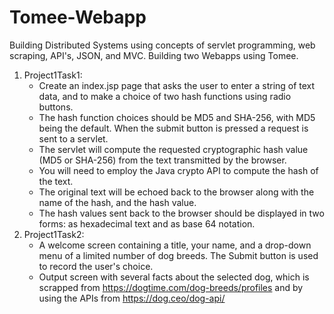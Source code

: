 # Tomee-Webapp
Building Distributed Systems using concepts of servlet programming, web scraping, API's, JSON, and MVC.
Building two Webapps using Tomee.
1. Project1Task1:
    - Create an index.jsp page that asks the user to enter a string of text data, and to make a choice of two hash functions using radio buttons.
    -  The hash function choices should be MD5 and SHA-256, with MD5 being the default. When the submit button is pressed a request is sent to a servlet. 
    - The servlet will compute the requested cryptographic hash value (MD5 or SHA-256) from the text transmitted by the browser. 
    - You will need to employ the Java crypto API to compute the hash of the text. 
    - The original text will be echoed back to the browser along with the name of the hash, and the hash value. 
    - The hash values sent back to the browser should be displayed in two forms: as hexadecimal text and as base 64 notation. 
3. Project1Task2:
    - A welcome screen containing a title, your name, and a drop-down menu of a limited number of dog breeds. The Submit button is used to record the user's choice. 
    - Output screen with several facts about the selected dog, which is scrapped from https://dogtime.com/dog-breeds/profiles and by using the APIs from https://dog.ceo/dog-api/

